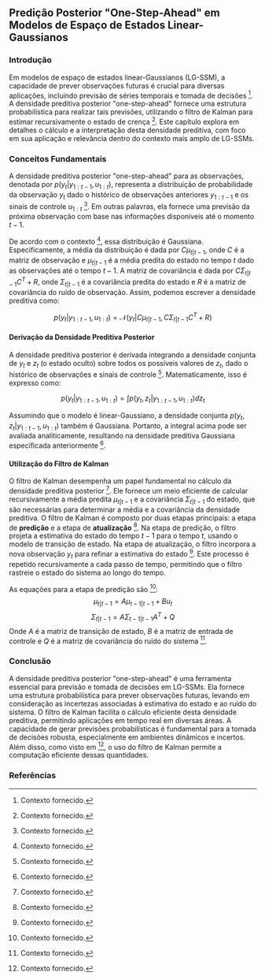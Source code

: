 ## Predição Posterior "One-Step-Ahead" em Modelos de Espaço de Estados Linear-Gaussianos

### Introdução
Em modelos de espaço de estados linear-Gaussianos (LG-SSM), a capacidade de prever observações futuras é crucial para diversas aplicações, incluindo previsão de séries temporais e tomada de decisões [^1]. A densidade preditiva posterior "one-step-ahead" fornece uma estrutura probabilística para realizar tais previsões, utilizando o filtro de Kalman para estimar recursivamente o estado de crença [^1]. Este capítulo explora em detalhes o cálculo e a interpretação desta densidade preditiva, com foco em sua aplicação e relevância dentro do contexto mais amplo de LG-SSMs.

### Conceitos Fundamentais
A densidade preditiva posterior "one-step-ahead" para as observações, denotada por $p(y_t|y_{1:t-1}, u_{1:t})$, representa a distribuição de probabilidade da observação $y_t$ dado o histórico de observações anteriores $y_{1:t-1}$ e os sinais de controle $u_{1:t}$ [^1]. Em outras palavras, ela fornece uma previsão da próxima observação com base nas informações disponíveis até o momento $t-1$.

De acordo com o contexto [^1], essa distribuição é Gaussiana. Especificamente, a média da distribuição é dada por $C\mu_{t|t-1}$, onde $C$ é a matriz de observação e $\mu_{t|t-1}$ é a média predita do estado no tempo $t$ dado as observações até o tempo $t-1$. A matriz de covariância é dada por $C\Sigma_{t|t-1}C^T + R$, onde $\Sigma_{t|t-1}$ é a covariância predita do estado e $R$ é a matriz de covariância do ruído de observação. Assim, podemos escrever a densidade preditiva como:

$$ p(y_t|y_{1:t-1}, u_{1:t}) = \mathcal{N}(y_t | C\mu_{t|t-1}, C\Sigma_{t|t-1}C^T + R) $$

#### Derivação da Densidade Preditiva Posterior
A densidade preditiva posterior é derivada integrando a densidade conjunta de $y_t$ e $z_t$ (o estado oculto) sobre todos os possíveis valores de $z_t$, dado o histórico de observações e sinais de controle [^1]. Matematicamente, isso é expresso como:

$$ p(y_t|y_{1:t-1}, u_{1:t}) = \int p(y_t, z_t | y_{1:t-1}, u_{1:t}) dz_t $$

Assumindo que o modelo é linear-Gaussiano, a densidade conjunta $p(y_t, z_t | y_{1:t-1}, u_{1:t})$ também é Gaussiana. Portanto, a integral acima pode ser avaliada analiticamente, resultando na densidade preditiva Gaussiana especificada anteriormente [^1].

#### Utilização do Filtro de Kalman
O filtro de Kalman desempenha um papel fundamental no cálculo da densidade preditiva posterior [^1]. Ele fornece um meio eficiente de calcular recursivamente a média predita $\mu_{t|t-1}$ e a covariância $\Sigma_{t|t-1}$ do estado, que são necessárias para determinar a média e a covariância da densidade preditiva.
O filtro de Kalman é composto por duas etapas principais: a etapa de **predição** e a etapa de **atualização** [^1]. Na etapa de predição, o filtro projeta a estimativa do estado do tempo $t-1$ para o tempo $t$, usando o modelo de transição de estado. Na etapa de atualização, o filtro incorpora a nova observação $y_t$ para refinar a estimativa do estado [^1]. Este processo é repetido recursivamente a cada passo de tempo, permitindo que o filtro rastreie o estado do sistema ao longo do tempo.

As equações para a etapa de predição são [^1]:
$$ \mu_{t|t-1} = A\mu_{t-1|t-1} + Bu_t $$
$$ \Sigma_{t|t-1} = A\Sigma_{t-1|t-1}A^T + Q $$
Onde $A$ é a matriz de transição de estado, $B$ é a matriz de entrada de controle e $Q$ é a matriz de covariância do ruído do sistema [^1].

### Conclusão
A densidade preditiva posterior "one-step-ahead" é uma ferramenta essencial para previsão e tomada de decisões em LG-SSMs. Ela fornece uma estrutura probabilística para prever observações futuras, levando em consideração as incertezas associadas à estimativa do estado e ao ruído do sistema. O filtro de Kalman facilita o cálculo eficiente desta densidade preditiva, permitindo aplicações em tempo real em diversas áreas. A capacidade de gerar previsões probabilísticas é fundamental para a tomada de decisões robusta, especialmente em ambientes dinâmicos e incertos. Além disso, como visto em [^1], o uso do filtro de Kalman permite a computação eficiente dessas quantidades.

### Referências
[^1]: Contexto fornecido.
<!-- END -->